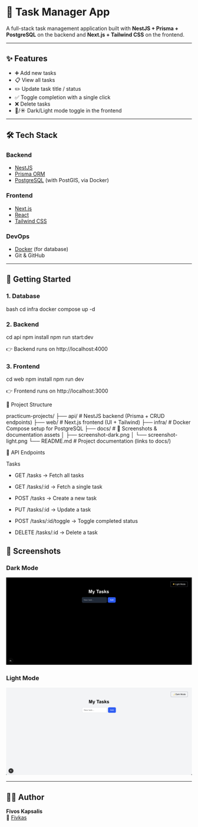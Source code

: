 # 📝 Task Manager App

A full-stack task management application built with **NestJS + Prisma + PostgreSQL** on the backend and **Next.js + Tailwind CSS** on the frontend.

---

## ✨ Features

- ➕ Add new tasks  
- 📋 View all tasks  
- ✏️ Update task title / status  
- ✅ Toggle completion with a single click  
- ❌ Delete tasks  
- 🌙/☀️ Dark/Light mode toggle in the frontend  

---

## 🛠️ Tech Stack

### Backend
- [NestJS](https://nestjs.com/)  
- [Prisma ORM](https://www.prisma.io/)  
- [PostgreSQL](https://www.postgresql.org/) (with PostGIS, via Docker)  

### Frontend
- [Next.js](https://nextjs.org/)  
- [React](https://react.dev/)  
- [Tailwind CSS](https://tailwindcss.com/)  

### DevOps
- [Docker](https://www.docker.com/) (for database)  
- Git & GitHub  

---

## 🚀 Getting Started

### 1. Database
bash
cd infra
docker compose up -d

### 2. Backend

cd api
npm install
npm run start:dev

👉 Backend runs on http://localhost:4000

### 3. Frontend

cd web
npm install
npm run dev

👉 Frontend runs on http://localhost:3000

📂 Project Structure

practicum-projects/
├── api/         # NestJS backend (Prisma + CRUD endpoints)
├── web/         # Next.js frontend (UI + Tailwind)
├── infra/       # Docker Compose setup for PostgreSQL
├── docs/        # 📸 Screenshots & documentation assets
│   ├── screenshot-dark.png
│   └── screenshot-light.png
└── README.md    # Project documentation (links to docs/)

🔗 API Endpoints

Tasks

* GET /tasks → Fetch all tasks

* GET /tasks/:id → Fetch a single task

* POST /tasks → Create a new task

* PUT /tasks/:id → Update a task

* POST /tasks/:id/toggle → Toggle completed status

* DELETE /tasks/:id → Delete a task


## 📸 Screenshots

### Dark Mode
![Dark Mode Screenshot](https://raw.githubusercontent.com/Fivkas/task-manager/main/docs/screenshot-dark.png)

### Light Mode
![Light Mode Screenshot](https://raw.githubusercontent.com/Fivkas/task-manager/main/docs/screenshot-light.png)

---

## 👨‍💻 Author

**Fivos Kapsalis**  
🔗 [Fivkas](https://github.com/Fivkas)
